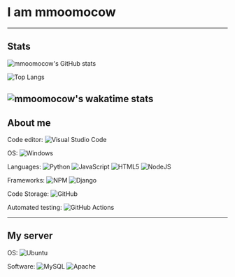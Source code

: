 # I am mmoomocow

<!--
[![wakatime](https://wakatime.com/badge/user/9c8e9ebc-4c07-49e2-bd63-e148dfed7e7a.svg)](https://wakatime.com/@9c8e9ebc-4c07-49e2-bd63-e148dfed7e7a)

[![forthebadge](https://forthebadge.com/images/badges/uses-git.svg)](https://forthebadge.com)
[![forthebadge](https://forthebadge.com/images/badges/powered-by-black-magic.svg)](https://forthebadge.com)
[![forthebadge](https://forthebadge.com/images/badges/contains-tasty-spaghetti-code.svg)](https://forthebadge.com)
[![forthebadge](https://forthebadge.com/images/badges/ctrl-c-ctrl-v.svg)](https://forthebadge.com)
[![forthebadge](https://forthebadge.com/images/badges/designed-in-etch-a-sketch.svg)](https://forthebadge.com)
[![forthebadge](https://forthebadge.com/images/badges/0-percent-optimized.svg)](https://forthebadge.com)
-->
--- 
## Stats

![mmoomocow's GitHub stats](https://github-readme-stats.vercel.app/api?username=mmoomocow&count_private=true&show_icons=true&theme=radical)

![Top Langs](https://github-readme-stats.vercel.app/api/top-langs/?username=mmoomocow)

![mmoomocow's wakatime stats](https://github-readme-stats.vercel.app/api/wakatime?username=mmoomocow)
---

## About me

Code editor: ![Visual Studio Code](https://img.shields.io/badge/Visual%20Studio%20Code-0078d7.svg?style=flat&logo=visual-studio-code&logoColor=white) 

OS: ![Windows](https://img.shields.io/badge/Windows-0078D6?style=flat&logo=windows&logoColor=white)

Languages:
![Python](https://img.shields.io/badge/python-3670A0?style=flat&logo=python&logoColor=ffdd54)
![JavaScript](https://img.shields.io/badge/javascript-%23323330.svg?style=flat&logo=javascript&logoColor=%23F7DF1E)
![HTML5](https://img.shields.io/badge/html5-%23E34F26.svg?style=flat&logo=html5&logoColor=white)
![NodeJS](https://img.shields.io/badge/node.js-6DA55F?style=flat&logo=node.js&logoColor=white)

Frameworks:
![NPM](https://img.shields.io/badge/NPM-%23000000.svg?style=flat&logo=npm&logoColor=white)
![Django](https://img.shields.io/badge/django-%23092E20.svg?style=flat&logo=django&logoColor=white)

Code Storage: ![GitHub](https://img.shields.io/badge/github-%23121011.svg?style=flat&logo=github&logoColor=white)

Automated testing: ![GitHub Actions](https://img.shields.io/badge/githubactions-%232671E5.svg?style=flat&logo=githubactions&logoColor=white)

---
## My server

OS: ![Ubuntu](https://img.shields.io/badge/Ubuntu-E95420?style=flat&logo=ubuntu&logoColor=white)

Software: ![MySQL](https://img.shields.io/badge/mysql-%2300f.svg?style=flat&logo=mysql&logoColor=white) ![Apache](https://img.shields.io/badge/apache-%23D42029.svg?style=flat&logo=apache&logoColor=white)
